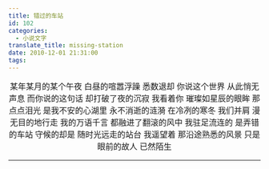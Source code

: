 ```yaml
---
title: 错过的车站
id: 102
categories:
  - 小说文字
translate_title: missing-station
date: 2010-12-01 21:31:00
tags:
---
```


某年某月的某个午夜
白昼的喧嚣浮躁
悉数退却
你说这个世界
从此悄无声息
而你说的这句话
却打破了夜的沉寂
我看着你
璀璨如星辰的眼眸
那点点泪光
是我不安的心湖里
永不消逝的涟漪
在冷冽的寒冬
我们并肩
漫无目的地行走
我的万语千言
都融进了翻滚的风中
我驻足流连的
是弄错的车站
守候的却是
随时光远走的站台
我遥望着
那沿途熟悉的风景
只是眼前的故人
已然陌生

---
<style>
  p{font-family: sans-serif; font-size: 12pt; text-align: center;}
</style>